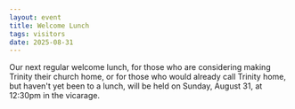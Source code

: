 ```yaml
---
layout: event
title: Welcome Lunch
tags: visitors
date: 2025-08-31
---
```


Our next regular welcome lunch, for those who are considering making Trinity 
their church home, or for those who would already call Trinity home, 
but haven't yet been to a lunch, 
will be held on Sunday, August 31, at 12:30pm in the vicarage. 
